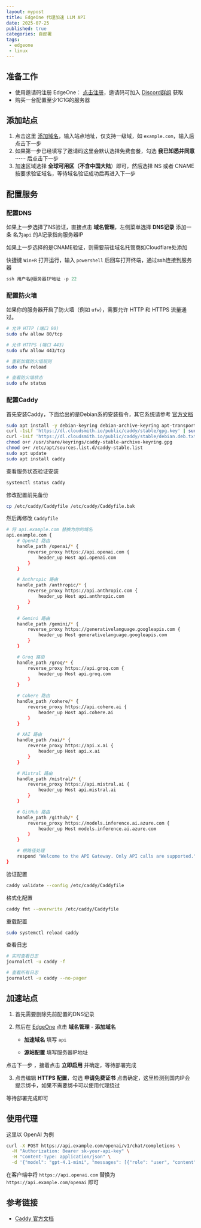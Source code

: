 ```yaml
---
layout: mypost
title: EdgeOne 代理加速 LLM API
date: 2025-07-25
published: true
categories: 自部署
tags: 
 - edgeone
 - linux
---
```


## 准备工作

- 使用邀请码注册 EdgeOne： [点击注册](https://edgeone.ai/login)，邀请码可加入 [Discord群组](https://discord.gg/dGyw3VUe2U) 获取
- 购买一台配置至少1C1G的服务器



## 添加站点

1. 点击这里 [添加域名](https://console.tencentcloud.com/edgeone/zones/new/zone)，输入站点地址，仅支持一级域，如 `example.com`，输入后点击下一步
2. 如果第一步已经填写了邀请码这里会默认选择免费套餐，勾选 **我已知悉并同意······** 后点击下一步
3.  加速区域选择 **全球可用区（不含中国大陆**）即可，然后选择 NS 或者 CNAME 按要求验证域名，等待域名验证成功后再进入下一步



## 配置服务

### 配置DNS

如果上一步选择了NS验证，直接点击 **域名管理**，左侧菜单选择 **DNS记录** 添加一条 名为`api` 的A记录指向服务器IP

如果上一步选择的是CNAME验证，则需要前往域名托管商如Cloudflare处添加

快捷键 `Win+R` 打开运行，输入 `powershell` 后回车打开终端，通过ssh连接到服务器

```powershell
ssh 用户名@服务器IP地址 -p 22
```

### 配置防火墙

如果你的服务器开启了防火墙（例如 `ufw`），需要允许 HTTP 和 HTTPS 流量通过。

```bash
# 允许 HTTP (端口 80)
sudo ufw allow 80/tcp

# 允许 HTTPS (端口 443)
sudo ufw allow 443/tcp

# 重新加载防火墙规则
sudo ufw reload

# 查看防火墙状态
sudo ufw status
```

### 配置Caddy

首先安装Caddy，下面给出的是Debian系的安装指令，其它系统请参考 [官方文档](https://caddyserver.com/docs/install)

```bash
sudo apt install -y debian-keyring debian-archive-keyring apt-transport-https curl
curl -1sLf 'https://dl.cloudsmith.io/public/caddy/stable/gpg.key' | sudo gpg --dearmor -o /usr/share/keyrings/caddy-stable-archive-keyring.gpg
curl -1sLf 'https://dl.cloudsmith.io/public/caddy/stable/debian.deb.txt' | sudo tee /etc/apt/sources.list.d/caddy-stable.list
chmod o+r /usr/share/keyrings/caddy-stable-archive-keyring.gpg
chmod o+r /etc/apt/sources.list.d/caddy-stable.list
sudo apt update
sudo apt install caddy
```

查看服务状态验证安装

```bash
systemctl status caddy
```

修改配置前先备份

```bash
cp /etc/caddy/Caddyfile /etc/caddy/Caddyfile.bak
```

然后再修改 `Caddyfile`

```bash
# 将 api.example.com 替换为你的域名
api.example.com {
    # OpenAI 路由
    handle_path /openai/* {
        reverse_proxy https://api.openai.com {
            header_up Host api.openai.com
        }
    }

    # Anthropic 路由
    handle_path /anthropic/* {
        reverse_proxy https://api.anthropic.com {
            header_up Host api.anthropic.com
        }
    }

    # Gemini 路由
    handle_path /gemini/* {
        reverse_proxy https://generativelanguage.googleapis.com {
            header_up Host generativelanguage.googleapis.com
        }
    }

    # Groq 路由
    handle_path /groq/* {
        reverse_proxy https://api.groq.com {
            header_up Host api.groq.com
        }
    }

    # Cohere 路由
    handle_path /cohere/* {
        reverse_proxy https://api.cohere.ai {
            header_up Host api.cohere.ai
        }
    }

    # XAI 路由
    handle_path /xai/* {
        reverse_proxy https://api.x.ai {
            header_up Host api.x.ai
        }
    }

    # Mistral 路由
    handle_path /mistral/* {
        reverse_proxy https://api.mistral.ai {
            header_up Host api.mistral.ai
        }
    }

    # GitHub 路由
    handle_path /github/* {
        reverse_proxy https://models.inference.ai.azure.com {
            header_up Host models.inference.ai.azure.com
        }
    }

    # 根路径处理
    respond "Welcome to the API Gateway. Only API calls are supported."
}
```

验证配置

```bash
caddy validate --config /etc/caddy/Caddyfile
```

格式化配置

```bash
caddy fmt --overwrite /etc/caddy/Caddyfile
```

重载配置

```bash
sudo systemctl reload caddy
```

查看日志

 ```bash
 # 实时查看日志
 journalctl -u caddy -f
 
 # 查看所有日志
 journalctl -u caddy --no-pager
 ```



## 加速站点

1. 首先需要删除先前配置的DNS记录

2. 然后在 [EdgeOne](https://console.tencentcloud.com/edgeone/zones) 点击 **域名管理** - **添加域名**

   - **加速域名** 填写 `api`

   - **源站配置** 填写服务器IP地址

点击下一步 ，接着点击 **立即启用** 并确定，等待部署完成

3. 点击编辑 **HTTPS 配置**，勾选 **申请免费证书** 点击确定，这里检测到国内IP会提示绑卡，如果不需要绑卡可以使用代理绕过

等待部署完成即可



## 使用代理

这里以 OpenAI 为例

```bash
curl -X POST https://api.example.com/openai/v1/chat/completions \
  -H "Authorization: Bearer sk-your-api-key" \
  -H "Content-Type: application/json" \
  -d '{"model": "gpt-4.1-mini", "messages": [{"role": "user", "content": "Hello!"}]}'
```

在客户端中将 `https://api.openai.com` 替换为 `https://api.example.com/openai` 即可



## 参考链接

- [Caddy 官方文档](https://caddyserver.com/docs/)